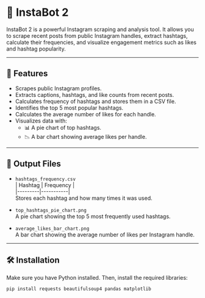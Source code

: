 # 📸 InstaBot 2

InstaBot 2 is a powerful Instagram scraping and analysis tool. It allows you to scrape recent posts from public Instagram handles, extract hashtags, calculate their frequencies, and visualize engagement metrics such as likes and hashtag popularity.

---

## 🚀 Features

- Scrapes public Instagram profiles.
- Extracts captions, hashtags, and like counts from recent posts.
- Calculates frequency of hashtags and stores them in a CSV file.
- Identifies the top 5 most popular hashtags.
- Calculates the average number of likes for each handle.
- Visualizes data with:
  - 📊 A pie chart of top hashtags.
  - 📉 A bar chart showing average likes per handle.

---

## 📂 Output Files

- `hashtags_frequency.csv`  
  | Hashtag | Frequency |  
  |---------|-----------|  
  Stores each hashtag and how many times it was used.

- `top_hashtags_pie_chart.png`  
  A pie chart showing the top 5 most frequently used hashtags.

- `average_likes_bar_chart.png`  
  A bar chart showing the average number of likes per Instagram handle.

---

## 🛠️ Installation

Make sure you have Python installed. Then, install the required libraries:

```bash
pip install requests beautifulsoup4 pandas matplotlib
